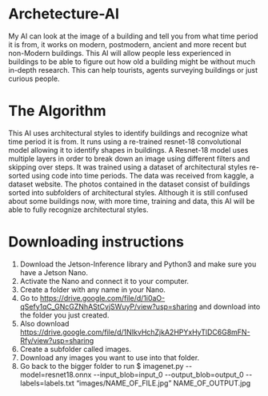 # Archetecture-AI
My AI can look at the image of a building and tell you from what time period it is from, it works on modern, postmodern, ancient and more recent but non-Modern buildings. This AI will allow people less experienced in buildings to be able to figure out how old a building might be without much in-depth research. This can help tourists, agents surveying buildings or just curious people. 


# The Algorithm
This AI uses architectural styles to identify buildings and recognize what time period it is from. It runs using a re-trained resnet-18 convolutional model allowing it to identify shapes in buildings. A Resnet-18 model uses multiple layers in order to break down an image using different filters and skipping over steps. It was trained using a dataset of architectural styles re-sorted using code into time periods. The data was received from kaggle, a dataset website. The photos contained in the dataset consist of buildings sorted into subfolders of architectural styles. Although it is still confused about some buildings now, with more time, training and data, this AI will be able to fully recognize architectural styles.


# Downloading instructions
1. Download the Jetson-Inference library and Python3 and make sure you have a Jetson Nano.
2. Activate the Nano and connect it to your computer.
3. Create a folder with any name in your Nano.
4. Go to https://drive.google.com/file/d/1i0aO-qSefy1qC_GNcGZNhAStCvjSWuyP/view?usp=sharing and download into the folder you just created.
5. Also download https://drive.google.com/file/d/1NIkvHchZjkA2HPYxHyTlDC6G8mFN-Rfy/view?usp=sharing
6. Create a subfolder called images.
7. Download any images you want to use into that folder.
8. Go back to the bigger folder to run
$ imagenet.py --model=resnet18.onnx --input_blob=input_0 --output_blob=output_0 --labels=labels.txt “images/NAME_OF_FILE.jpg” NAME_OF_OUTPUT.jpg
